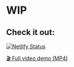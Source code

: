 # WIP

## Check it out:

[![Netlify Status](https://api.netlify.com/api/v1/badges/8f737f09-6cf8-44bc-9d21-a855cccc8c28/deploy-status)](https://oopsiebarbl.netlify.app/)


[🎬 Full video demo (MP4)](./assets/demo.mp4)
